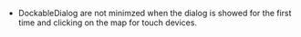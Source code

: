 - DockableDialog are not minimzed when the dialog is showed for the first time and clicking on the map for touch devices.
